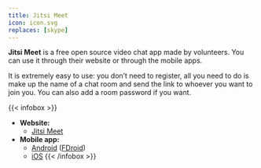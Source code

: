 ```yaml
---
title: Jitsi Meet
icon: icon.svg
replaces: [skype]
---
```


**Jitsi Meet** is a free open source video chat app made by volunteers. You can use it through their website or through the mobile apps.

It is extremely easy to use: you don’t need to register, all you need to do is make up the name of a chat room and send the link to whoever you want to join you. You can also add a room password if you want. 

{{< infobox >}}
- **Website:**
    - [Jitsi Meet](https://meet.jit.si/)
- **Mobile app:**
    - [Android](https://play.google.com/store/apps/details?id=org.jitsi.meet) ([FDroid](https://f-droid.org/en/packages/org.jitsi.meet/))
    - [iOS](https://itunes.apple.com/us/app/jitsi-meet/id1165103905)
{{< /infobox >}}